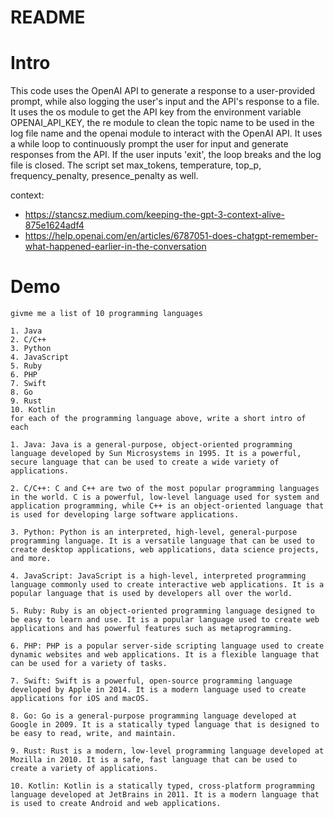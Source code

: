 # README
# Intro
This code uses the OpenAI API to generate a response to a user-provided prompt, while also logging the user's input and the API's response to a file. It uses the os module to get the API key from the environment variable OPENAI_API_KEY, the re module to clean the topic name to be used in the log file name and the openai module to interact with the OpenAI API. It uses a while loop to continuously prompt the user for input and generate responses from the API. If the user inputs 'exit', the loop breaks and the log file is closed. The script set max_tokens, temperature, top_p, frequency_penalty, presence_penalty as well.

context: 
- https://stancsz.medium.com/keeping-the-gpt-3-context-alive-875e1624adf4
- https://help.openai.com/en/articles/6787051-does-chatgpt-remember-what-happened-earlier-in-the-conversation


# Demo
```
givme me a list of 10 programming languages

1. Java
2. C/C++
3. Python
4. JavaScript
5. Ruby
6. PHP
7. Swift
8. Go
9. Rust
10. Kotlin
for each of the programming language above, write a short intro of each

1. Java: Java is a general-purpose, object-oriented programming language developed by Sun Microsystems in 1995. It is a powerful, secure language that can be used to create a wide variety of applications.

2. C/C++: C and C++ are two of the most popular programming languages in the world. C is a powerful, low-level language used for system and application programming, while C++ is an object-oriented language that is used for developing large software applications.

3. Python: Python is an interpreted, high-level, general-purpose programming language. It is a versatile language that can be used to create desktop applications, web applications, data science projects, and more.

4. JavaScript: JavaScript is a high-level, interpreted programming language commonly used to create interactive web applications. It is a popular language that is used by developers all over the world.

5. Ruby: Ruby is an object-oriented programming language designed to be easy to learn and use. It is a popular language used to create web applications and has powerful features such as metaprogramming.

6. PHP: PHP is a popular server-side scripting language used to create dynamic websites and web applications. It is a flexible language that can be used for a variety of tasks.

7. Swift: Swift is a powerful, open-source programming language developed by Apple in 2014. It is a modern language used to create applications for iOS and macOS.

8. Go: Go is a general-purpose programming language developed at Google in 2009. It is a statically typed language that is designed to be easy to read, write, and maintain.

9. Rust: Rust is a modern, low-level programming language developed at Mozilla in 2010. It is a safe, fast language that can be used to create a variety of applications.

10. Kotlin: Kotlin is a statically typed, cross-platform programming language developed at JetBrains in 2011. It is a modern language that is used to create Android and web applications.

```